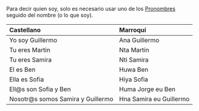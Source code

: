 Para decir quien soy, solo es necesario usar uno de los [Pronombres](../nucleo/preposiciones.md) seguido del nombre (o lo que soy).

|  Castellano | Marroquí     |
|:-----|:-----|
| Yo soy Guillermo     |  Ana Guillermo    |
| Tu eres Martin     |  Nta Martin    |
| Tu eres Samira     |  Nti Samira    |
| El es Ben     |  Huwa Ben    |
| Ella es Sofia     |  Hiya Sofia    |
| Ell@s son Sofia y Ben     |  Huma Jorge eu Ben    |
| Nosotr@s somos Samira y Guillermo    |  Hna Samira eu Guillermo    |

